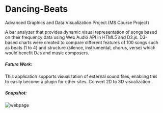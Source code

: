 # Dancing-Beats
Advanced Graphics and Data Visualization Project (MS Course Project)

A bar analyzer that provides dynamic visual representation of songs based on their frequency data using Web Audio API in HTML5 and D3.js.
D3-based charts were created to compare different features of 100 songs such as beats (1 to 4) and structure (silence, instrumental, chorus, verse) which would benefit DJs and music composers.

##### Future Work:
This application supports visualization of external sound files, enabling this to easily become a plugin for other sites.
Convert 2D to 3D visualization .

##### Snapshot:
![webpage](https://user-images.githubusercontent.com/25645124/29631772-af5b67fe-880e-11e7-8acf-0e892eecb87c.png)
